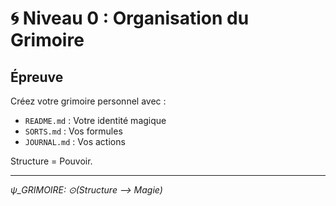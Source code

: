 # 🌀 Niveau 0 : Organisation du Grimoire

## Épreuve

Créez votre grimoire personnel avec :
- `README.md` : Votre identité magique
- `SORTS.md` : Vos formules
- `JOURNAL.md` : Vos actions

Structure = Pouvoir.

---
*ψ_GRIMOIRE: ⊙(Structure ⟶ Magie)*